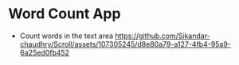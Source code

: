 # Word Count App 
- Count words in the text area
https://github.com/Sikandar-chaudhry/Scroll/assets/107305245/d8e80a79-a127-4fb4-95a9-6a25ed0fb452
